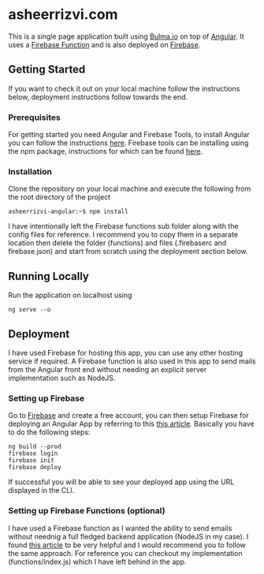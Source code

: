 # asheerrizvi.com

This is a single page application built using [Bulma.io](https://bulma.io) on top of [Angular](https://angular.io). It uses a [Firebase Function](https://firebase.google.com/docs/functions) and is also deployed on [Firebase](https://firebase.com).

## Getting Started

If you want to check it out on your local machine follow the instructions below, deployment instructions follow towards the end. 

### Prerequisites

For getting started you need Angular and Firebase Tools, to install Angular you can follow the instructions [here](https://angular.io/guide/setup-local). Firebase tools can be installing using the npm package, instructions for which can be found [here](https://firebase.google.com/docs/cli).

### Installation

Clone the repository on your local machine and execute the following from the root directory of the project
```console
asheerrizvi-angular:~$ npm install
```
I have intentionally left the Firebase functions sub folder along with the config files for reference. I recommend you to copy them in a separate location then delete the folder (functions) and files (.firebaserc and firebase.json) and start from scratch using the deployment section below. 

## Running Locally

Run the application on localhost using
```
ng serve --o
```

## Deployment

I have used Firebase for hosting this app, you can use any other hosting service if required. A Firebase function is also used in this app to send mails from the Angular front end without needing an explicit server implementation such as NodeJS.

### Setting up Firebase
Go to [Firebase](https://firebase.google.com/) and create a free account, you can then setup Firebase for deploying an Angular App by referring to this [this article](https://angularfirebase.com/lessons/deploying-an-angular-app-to-firebase/). Basically you have to do the following steps:
```
ng build --prod
firebase login
firebase init
firebase deploy
```
If successful you will be able to see your deployed app using the URL displayed in the CLI. 

### Setting up Firebase Functions (optional)
I have used a Firebase function as I wanted the ability to send emails without neednig a full fledged backend application (NodeJS in my case). I found [this article](https://medium.com/@edigleyssonsilva/cloud-functions-for-firebase-sending-e-mail-1f2631d1022e) to be very helpful and I would recommend you to follow the same approach. For reference you can checkout my implementation (functions/index.js) which I have left behind in the app. 
